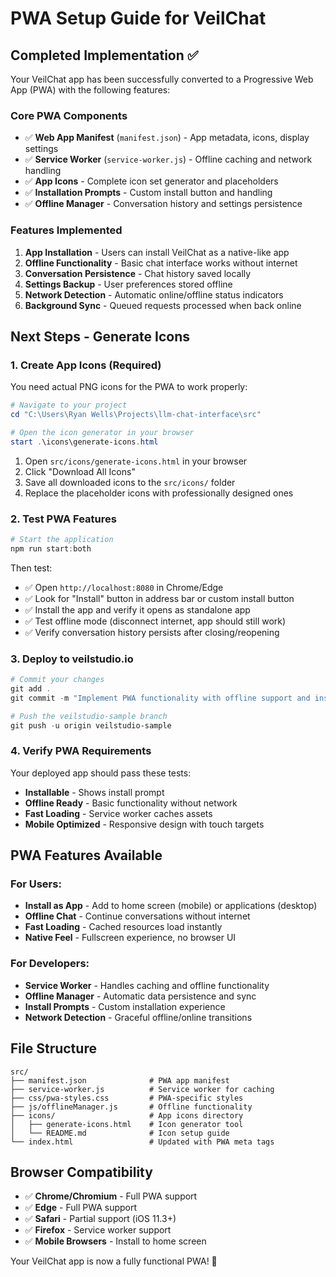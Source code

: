 # PWA Setup Guide for VeilChat

## Completed Implementation ✅

Your VeilChat app has been successfully converted to a Progressive Web App (PWA) with the following features:

### Core PWA Components
- ✅ **Web App Manifest** (`manifest.json`) - App metadata, icons, display settings
- ✅ **Service Worker** (`service-worker.js`) - Offline caching and network handling
- ✅ **App Icons** - Complete icon set generator and placeholders
- ✅ **Installation Prompts** - Custom install button and handling
- ✅ **Offline Manager** - Conversation history and settings persistence

### Features Implemented
1. **App Installation** - Users can install VeilChat as a native-like app
2. **Offline Functionality** - Basic chat interface works without internet
3. **Conversation Persistence** - Chat history saved locally
4. **Settings Backup** - User preferences stored offline
5. **Network Detection** - Automatic online/offline status indicators
6. **Background Sync** - Queued requests processed when back online

## Next Steps - Generate Icons

### 1. Create App Icons (Required)
You need actual PNG icons for the PWA to work properly:

```powershell
# Navigate to your project
cd "C:\Users\Ryan Wells\Projects\llm-chat-interface\src"

# Open the icon generator in your browser
start .\icons\generate-icons.html
```

1. Open `src/icons/generate-icons.html` in your browser
2. Click "Download All Icons" 
3. Save all downloaded icons to the `src/icons/` folder
4. Replace the placeholder icons with professionally designed ones

### 2. Test PWA Features

```powershell
# Start the application
npm run start:both
```

Then test:
- ✅ Open `http://localhost:8080` in Chrome/Edge
- ✅ Look for "Install" button in address bar or custom install button
- ✅ Install the app and verify it opens as standalone app
- ✅ Test offline mode (disconnect internet, app should still work)
- ✅ Verify conversation history persists after closing/reopening

### 3. Deploy to veilstudio.io

```powershell
# Commit your changes
git add .
git commit -m "Implement PWA functionality with offline support and installation prompts"

# Push the veilstudio-sample branch
git push -u origin veilstudio-sample
```

### 4. Verify PWA Requirements
Your deployed app should pass these tests:
- **Installable** - Shows install prompt
- **Offline Ready** - Basic functionality without network
- **Fast Loading** - Service worker caches assets
- **Mobile Optimized** - Responsive design with touch targets

## PWA Features Available

### For Users:
- **Install as App** - Add to home screen (mobile) or applications (desktop)
- **Offline Chat** - Continue conversations without internet
- **Fast Loading** - Cached resources load instantly
- **Native Feel** - Fullscreen experience, no browser UI

### For Developers:
- **Service Worker** - Handles caching and offline functionality
- **Offline Manager** - Automatic data persistence and sync
- **Install Prompts** - Custom installation experience
- **Network Detection** - Graceful offline/online transitions

## File Structure
```
src/
├── manifest.json              # PWA app manifest
├── service-worker.js          # Service worker for caching
├── css/pwa-styles.css         # PWA-specific styles
├── js/offlineManager.js       # Offline functionality
├── icons/                     # App icons directory
│   ├── generate-icons.html    # Icon generator tool
│   └── README.md              # Icon setup guide
└── index.html                 # Updated with PWA meta tags
```

## Browser Compatibility
- ✅ **Chrome/Chromium** - Full PWA support
- ✅ **Edge** - Full PWA support  
- ✅ **Safari** - Partial support (iOS 11.3+)
- ✅ **Firefox** - Service worker support
- ✅ **Mobile Browsers** - Install to home screen

Your VeilChat app is now a fully functional PWA! 🎉